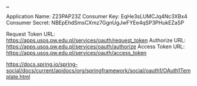 [..](../pap.md)

Application Name:	Z23PAP23Z
Consumer Key:	EqHe3sLUMCJq4Nc3XBx4
Consumer Secret:	NBEpEhdSmsCXmz7GgnUgJwFYEe4qSP3PHukEZaSP

Request Token URL: https://apps.usos.pw.edu.pl/services/oauth/request_token
Authorize URL: https://apps.usos.pw.edu.pl/services/oauth/authorize
Access Token URL: https://apps.usos.pw.edu.pl/services/oauth/access_token

https://docs.spring.io/spring-social/docs/current/apidocs/org/springframework/social/oauth1/OAuth1Template.html
